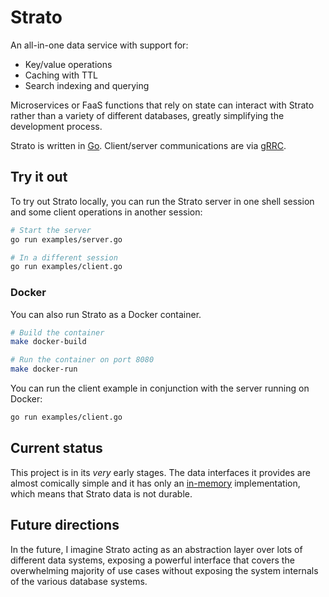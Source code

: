 # Strato

An all-in-one data service with support for:

* Key/value operations
* Caching with TTL
* Search indexing and querying

Microservices or FaaS functions that rely on state can interact with Strato rather than a variety of different databases, greatly simplifying the development process.

Strato is written in [Go](https://golang.org). Client/server communications are via [gRRC](https://grpc.io).

## Try it out

To try out Strato locally, you can run the Strato server in one shell session and some client operations in another session:

```bash
# Start the server
go run examples/server.go

# In a different session
go run examples/client.go
```

### Docker

You can also run Strato as a Docker container.

```bash
# Build the container
make docker-build

# Run the container on port 8080
make docker-run
```

You can run the client example in conjunction with the server running on Docker:

```bash
go run examples/client.go
```

## Current status

This project is in its *very* early stages. The data interfaces it provides are almost comically simple and it has only an [in-memory](memory.go) implementation, which means that Strato data is not durable.

## Future directions

In the future, I imagine Strato acting as an abstraction layer over lots of different data systems, exposing a powerful interface that covers the overwhelming majority of use cases without exposing the system internals of the various database systems.
